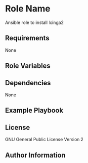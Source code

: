 Role Name
========

Ansible role to install Icinga2

Requirements
------------

None

Role Variables
--------------


Dependencies
------------

None

Example Playbook
-------------------------


License
-------

GNU General Public License Version 2

Author Information
------------------
